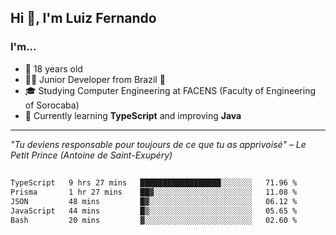 <h2>Hi 👋, I'm Luiz Fernando</h2>

### I'm...
* 🤟 18 years old
* 👨‍💻 Junior Developer from Brazil 💚
* 🎓 Studying Computer Engineering at FACENS (Faculty of Engineering of Sorocaba)
* 🔭 Currently learning **TypeScript** and improving **Java**

---

_"Tu deviens responsable pour toujours de ce que tu as apprivoisé" – Le Petit Prince (Antoine de Saint-Exupéry)_

##

<!--START_SECTION:waka-->

```txt
TypeScript   9 hrs 27 mins   ██████████████████░░░░░░░   71.96 %
Prisma       1 hr 27 mins    ██▓░░░░░░░░░░░░░░░░░░░░░░   11.08 %
JSON         48 mins         █▓░░░░░░░░░░░░░░░░░░░░░░░   06.12 %
JavaScript   44 mins         █▒░░░░░░░░░░░░░░░░░░░░░░░   05.65 %
Bash         20 mins         ▓░░░░░░░░░░░░░░░░░░░░░░░░   02.60 %
```

<!--END_SECTION:waka-->
